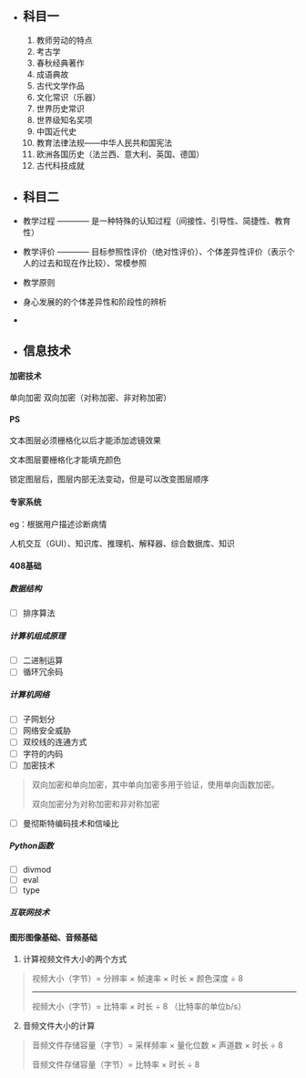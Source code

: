 - ## 科目一

  1. 教师劳动的特点
  2. 考古学
  3. 春秋经典著作
  4. 成语典故
  5. 古代文学作品
  6. 文化常识（乐器）
  7. 世界历史常识
  8. 世界级知名奖项
  9. 中国近代史
  10. 教育法律法规——中华人民共和国宪法
  11. 欧洲各国历史（法兰西、意大利、英国、德国）
  12. 古代科技成就

- ## 科目二

- 教学过程 ———— 是一种特殊的认知过程（间接性、引导性、简捷性、教育性）

- 教学评价 ———— 目标参照性评价（绝对性评价）、个体差异性评价（表示个人的过去和现在作比较）、常模参照

- 教学原则

- 身心发展的的个体差异性和阶段性的辨析

- 







- ## 信息技术


#### 加密技术
单向加密
双向加密（对称加密、非对称加密）

#### PS

文本图层必须栅格化以后才能添加滤镜效果

文本图层要栅格化才能填充颜色

锁定图层后，图层内部无法变动，但是可以改变图层顺序

#### 专家系统

eg：根据用户描述诊断病情

人机交互（GUI）、知识库、推理机、解释器、综合数据库、知识

#### 408基础
##### 数据结构

- [ ] 排序算法


##### 计算机组成原理

- [ ] 二进制运算
- [ ] 循环冗余码

##### 计算机网络

- [ ] 子网划分
- [ ] 网络安全威胁
- [ ] 双绞线的连通方式
- [ ] 字符的内码
- [ ] 加密技术

> 双向加密和单向加密，其中单向加密多用于验证，使用单向函数加密。
>
> 双向加密分为对称加密和非对称加密

- [ ] 曼彻斯特编码技术和信噪比

##### Python函数

- [ ] divmod
- [ ] eval
- [ ] type

##### 互联网技术





#### 图形图像基础、音频基础

1. 计算视频文件大小的两个方式

> 视频大小（字节）= 分辨率  × 帧速率  ×  时长  ×  颜色深度  ÷  8
>
> ------
>
> 视频大小（字节）= 比特率 × 时长 ÷ 8      （比特率的单位b/s）
> 

2. 音频文件大小的计算

> 音频文件存储容量（字节）= 采样频率 × 量化位数 × 声道数 × 时长 ÷ 8
>
> 音频文件存储容量（字节）= 比特率 × 时长 ÷ 8









